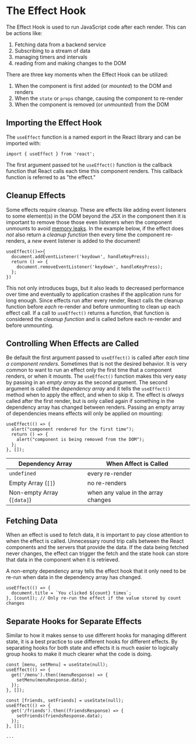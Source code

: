 # The Effect Hook
The Effect Hook is used to run JavaScript code after each render. This can be actions like:

1. Fetching data from a backend service
2. Subscribing to a stream of data
3. managing timers and intervals
4. reading from and making changes to the DOM

There are three key moments when the Effect Hook can be utilized:

1. When the component is first added (or *mounted*) to the DOM and renders
2. When the `state` or `props` change, causing the component to re-render
3. When the component is removed (or *unmounted*) from the DOM

## Importing the Effect Hook
The `useEffect` function is a named export in the React library and can be imported with:

```
import { useEffect } from 'react';
```

The first argument passed tot he `useEffect()` function is the callback function that React calls each time this component renders. This callback function is referred to as "the effect."

## Cleanup Effects
Some effects require cleanup. These are effects like adding event listeners to some element(s) in the DOM beyond the JSX in the component then it is important to remove those those even listeners when the component unmounts to avoid [memory leaks](https://auth0.com/blog/four-types-of-leaks-in-your-javascript-code-and-how-to-get-rid-of-them/). In the example below, if the effect does *not* also return a *cleanup function* then every time the component re-renders, a *new* event listener is added to the document!

```
useEffect(()=>{
  document.addEventListener('keydown', handleKeyPress);
  return () => {
    document.removeEventListener('keydown', handleKeyPress);
  };
})
```

This not only introduces bugs, but it also leads to decreased performance over time and eventually to application crashes if the application runs for long enough. Since effects run after every render, React calls the cleanup function before *each* re-render and before unmounting to clean up each effect call. If a call to `useEffect()` returns a function, that function is considered the *cleanup function* and is called before each re-render and before unmounting.

## Controlling When Effects are Called
Be default the first argument passed to `useEffect()` is called after *each time a component renders*. Sometimes that is not the desired behavior. It is very common to want to run an effect only the first time that a component renders, or when it mounts. The `useEffect()` function makes this very easy by passing in an *empty array* as the second argument. The second argument is called the *dependency array* and it tells the `useEffect()` method when to apply the effect, and when to skip it. The effect is *always* called after the first render, but is only called again if something in the dependency array has changed between renders. Passing an empty array of dependencies means effects will only be applied on mounting:

```
useEffect(() => {
  alert("component rendered for the first time");
  return () => {
    alert("component is being removed from the DOM");
  };
}, []);
```

| **Dependency Array**       | **When Affect is Called**           |
| -------------------------- | ----------------------------------- |
| `undefined`                | every re-render                     |
| Empty Array (`[]`)         | no re-renders                       |
| Non-empty Array (`[data]`) | when any value in the array changes |

## Fetching Data
When an effect is used to fetch data, it is important to pay close attention to when the effect is called. Unnecessary round trip calls between the React components and the servers that provide the data. If the data being fetched never changes, the effect can trigger the fetch and the state hook can store that data in the component when it is retrieved.

A non-empty dependency array tells the effect hook that it only need to be re-run when data in the dependency array has changed.

```
useEffect(() => {
  document.title = `You clicked ${count} times`;
}, [count]); // Only re-run the effect if the value stored by count changes
```

## Separate Hooks for Separate Effects
Similar to how it makes sense to use different hooks for managing different state, it is a best practice to use different hooks for different effects. By separating hooks for both state and effects it is much easier to logically group hooks to make it much clearer what the code is doing.

```
const [menu, setMenu] = useState(null);  
useEffect(() => {
  get('/menu').then((menuResponse) => {
    setMenu(menuResponse.data);
  });
}, []);

const [friends, setFriends] = useState(null);
useEffect(() => {
  get('/friends').then((friendsResponse) => {
    setFriends(friendsResponse.data);
  });
}, []);

...
```
